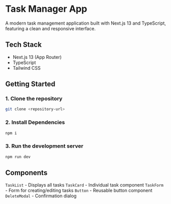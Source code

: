 # Task Manager App

A modern task management application built with Next.js 13 and TypeScript, featuring a clean and responsive interface.

## Tech Stack

- Next.js 13 (App Router)
- TypeScript
- Tailwind CSS

## Getting Started

### 1. Clone the repository

```bash
git clone <repository-url>
```

### 2. Install Dependencies

```bash
npm i
```

### 3. Run the development server

```bash
npm run dev
```

## Components

`TaskList` - Displays all tasks
`TaskCard` - Individual task component
`TaskForm` - Form for creating/editing tasks
`Button` - Reusable button component
`DeleteModal` - Confirmation dialog
